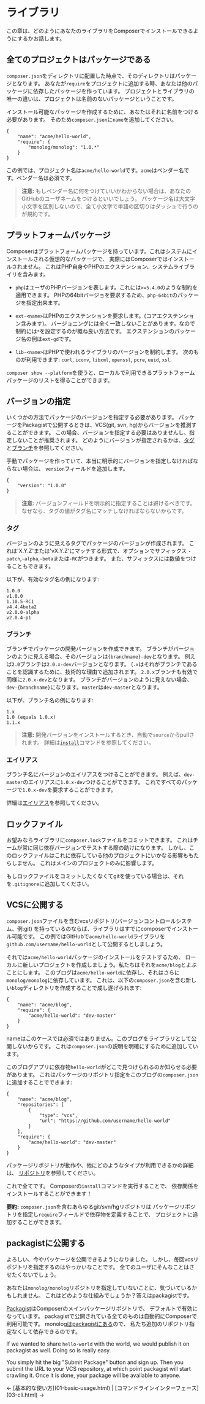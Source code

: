 # ライブラリ

この章は、どのようにあなたのライブラリをComposerでインストールできるようにするかお話します。

<!--
This chapter will tell you how to make your library installable through Composer.
-->

## 全てのプロジェクトはパッケージである

`composer.json`をディレクトリに配置した時点で、そのディレクトリはパッケージとなります。
あなたが`require`をプロジェクトに追加する時、あなたは他のパッケージに依存したパッケージを作っています。
プロジェクトとライブラリの唯一の違いは、プロジェクトは名前のないパッケージということです。

<!--
As soon as you have a `composer.json` in a directory, that directory is a
package. When you add a `require` to a project, you are making a package that
depends on other packages. The only difference between your project and
libraries is that your project is a package without a name.
-->

インストール可能なパッケージを作成するために、あなたはそれに名前をつける必要があります。
そのため`composer.json`に`name`を追加してください。

<!--
In order to make that package installable you need to give it a name. You do
this by adding a `name` to `composer.json`:
-->

    {
        "name": "acme/hello-world",
        "require": {
            "monolog/monolog": "1.0.*"
        }
    }

この例では、プロジェクト名は`acme/hello-world`です。`acme`はベンダー名です。ベンダー名は必須です。

<!--
In this case the project name is `acme/hello-world`, where `acme` is the
vendor name. Supplying a vendor name is mandatory.
-->

> **注意:** もしベンダー名に何をつけていいかわからない場合は、あなたのGitHubのユーザネームをつけるといいでしょう。
パッケージ名は大文字小文字を区別しないので、全て小文字で単語の区切りはダッシュで行うのが規約です。

<!--
> **Note:** If you don't know what to use as a vendor name, your GitHub
username is usually a good bet. While package names are case insensitive, the
convention is all lowercase and dashes for word separation.
-->

## プラットフォームパッケージ

Composerはプラットフォームパッケージを持っています。これはシステムにインストールされる仮想的なパッケージで、
実際にはComposerではインストールされません。
これはPHP自身やPHPのエクステンション、システムライブライリを含みます。

<!--
Composer has platform packages, which are virtual packages for things that are
installed on the system but are not actually installable by Composer. This
includes PHP itself, PHP extensions and some system libraries.
-->

* `php`はユーザのPHPバージョンを表します。これには`>=5.4.0`のような制約を適用できます。
    PHPの64bitバージョを要求するため、`php-64bit`のパッケージを指定出来ます。

* `ext-<name>`はPHPのエクステンションを要求します。(コアエクステンション含みます)。
  バージョニングには全く一致しないことがあります。なので制約には`*`を設定するのが概ね良い方法です。
  エクステンションのパッケージ名の例は`ext-gd`です。

* `lib-<name>`はPHPで使われるライブラリのバージョンを制約します。
  次のものが利用できます: `curl`, `iconv`, `libxml`, `openssl`,
  `pcre`, `uuid`, `xsl`.

<!--
* `php` represents the PHP version of the user, allowing you to apply
   constraints, e.g. `>=5.4.0`. To require a 64bit version of php, you can
   require the `php-64bit` package.

* `ext-<name>` allows you to require PHP extensions (includes core
  extensions). Versioning can be quite inconsistent here, so it's often
  a good idea to just set the constraint to `*`.  An example of an extension
  package name is `ext-gd`.

* `lib-<name>` allows constraints to be made on versions of libraries used by
  PHP. The following are available: `curl`, `iconv`, `libxml`, `openssl`,
  `pcre`, `uuid`, `xsl`.
-->

`composer show --platform`を使うと、ローカルで利用できるプラットフォームパッケージのリストを得ることができます。

<!--
You can use `composer show --platform` to get a list of your locally available
platform packages.
-->

## バージョンの指定

いくつかの方法でパッケージのバージョンを指定する必要があります。
パッケージをPackagistで公開するときは、VCS(git, svn, hg)からバージョンを推測することができます。
この場合、バージョンを指定する必要はありませんし、指定しないことが推奨されます。
どのようにバージョンが指定されるかは、[タグ](#tags)と[ブランチ](#branches)を参照してください。

<!--
You need to specify the package's version some way. When you publish your
package on Packagist, it is able to infer the version from the VCS (git, svn,
hg) information, so in that case you do not have to specify it, and it is
recommended not to. See [tags](#tags) and [branches](#branches) to see how
version numbers are extracted from these.
-->

手動でパッケージを作っていて、本当に明示的にバージョンを指定しなければならない場合は、
`version`フィールドを追加します。

<!--
If you are creating packages by hand and really have to specify it explicitly,
you can just add a `version` field:
-->

    {
        "version": "1.0.0"
    }

> **注意:** バージョンフィールドを明示的に指定することは避けるべきです。
> なぜなら、タグの値がタグ名にマッチしなければならないからです。

<!--
> **Note:** You should avoid specifying the version field explicitly, because
> for tags the value must match the tag name.
-->

<h3 id="tags"> タグ </h3>

バージョンのように見えるタグでパッケージのバージョンが作成されます。
これは'X.Y.Z'または'vX.Y.Z'にマッチする形式で、オプションでサフィックス
`-patch`,`-alpha`,`-beta`または`-RC`がつきます。
また、サフィックスには数値をつけることもできます。

<!--
For every tag that looks like a version, a package version of that tag will be
created. It should match 'X.Y.Z' or 'vX.Y.Z', with an optional suffix
of `-patch`, `-alpha`, `-beta` or `-RC`. The suffixes can also be followed by
a number.
-->

以下が、有効なタグ名の例になります:

<!--
Here are a few examples of valid tag names:
-->

    1.0.0
    v1.0.0
    1.10.5-RC1
    v4.4.4beta2
    v2.0.0-alpha
    v2.0.4-p1

<h3 id="branches">ブランチ</h3>

ブランチでパッケージの開発バージョンを作成できます。
ブランチがバージョンのように見える場合、そのバージョンは`{branchname}-dev`となります。
例えば`2.0`ブランチは`2.0.x-dev`バージョンとなります。
(`.x`はそれがブランチであることを認識するために、技術的な理由で追加されます。
`2.0.x`ブランチも有効で同様に`2.0.x-dev`となります。
ブランチがバージョンのように見えない場合、`dev-{branchname}`になります。`master`は`dev-master`となります。

<!--
For every branch, a package development version will be created. If the branch
name looks like a version, the version will be `{branchname}-dev`. For example
a branch `2.0` will get a version `2.0.x-dev` (the `.x` is added for technical
reasons, to make sure it is recognized as a branch, a `2.0.x` branch would also
be valid and be turned into `2.0.x-dev` as well. If the branch does not look
like a version, it will be `dev-{branchname}`. `master` results in a
`dev-master` version.
-->

以下が、ブランチ名の例になります:

<!--
Here are some examples of version branch names:
-->

    1.x
    1.0 (equals 1.0.x)
    1.1.x

> **注意:** 開発バージョンをインストールするとき、自動で`source`からpullされます。
> 詳細は[`install`](03-cli.html#install)コマンドを参照してください。

<!--
> **Note:** When you install a development version, it will be automatically
> pulled from its `source`. See the [`install`](03-cli.md#install) command
> for more details.
-->

<h3 id="aliases">エイリアス</h3>

ブランチ名にバージョンのエイリアスをつけることができます。
例えば、`dev-master`のエイリアスに`1.0.x-dev`つけることができます。
これですべてのパッケージで`1.0.x-dev`を要求することができます。

<!--
It is possible to alias branch names to versions. For example, you could alias
`dev-master` to `1.0.x-dev`, which would allow you to require `1.0.x-dev` in all
the packages.
-->

詳細は[エイリアス](articles/aliases.html)を参照してください。

<!--
See [Aliases](articles/aliases.md) for more information.
-->

<h2 id="lock-file">ロックファイル</h2>

お望みならライブラリに`composer.lock`ファイルをコミットできます。
これはチームが常に同じ依存バージョンでテストする際の助けになります。
しかし、このロックファイルはこれに依存している他のプロジェクトにいかなる影響ももたらしません。
これはメインのプロジェクトのみに影響します。

<!--
For your library you may commit the `composer.lock` file if you want to. This
can help your team to always test against the same dependency versions.
However, this lock file will not have any effect on other projects that depend
on it. It only has an effect on the main project.
-->

もしロックファイルをコミットしたくなくてgitを使っている場合は、それを`.gitignore`に追加してください。

<!--
If you do not want to commit the lock file and you are using git, add it to
the `.gitignore`.
-->

<h2 id="publishing-to-a-vcs">VCSに公開する</h2>

`composer.json`ファイルを含むvcsリポジトリ(バージョンコントロールシステム、例:git)
を持っているのならば、ライブラリはすでにcomposerでインストール可能です。
この例ではGitHubで`acme/hello-world`ライブラリを`github.com/username/hello-world`として公開するとしましょう。

<!--
Once you have a vcs repository (version control system, e.g. git) containing a
`composer.json` file, your library is already composer-installable. In this
example we will publish the `acme/hello-world` library on GitHub under
`github.com/username/hello-world`.
-->

それでは`acme/hello-world`パッケージのインストールをテストするため、
ローカルに新しいプロジェクトを作成しましょう。私たちはそれを`acme/blog`とよぶことにします。
このブログは`acme/hello-world`に依存し、それはさらに`monolog/monolog`に依存しています。
これは、以下の`composer.json`を含む新しい`blog`ディレクトリを作成することで成し遂げられます:

<!--
Now, to test installing the `acme/hello-world` package, we create a new
project locally. We will call it `acme/blog`. This blog will depend on
`acme/hello-world`, which in turn depends on `monolog/monolog`. We can
accomplish this by creating a new `blog` directory somewhere, containing a
`composer.json`:
-->

    {
        "name": "acme/blog",
        "require": {
            "acme/hello-world": "dev-master"
        }
    }

nameはこのケースでは必須ではありません。このブログをライブラリとして公開しないからです。
これは`composer.json`の説明を明確にするために追加しています。

<!--
The name is not needed in this case, since we don't want to publish the blog
as a library. It is added here to clarify which `composer.json` is being
described.
-->

このブログアプリに依存物`hello-world`がどこで見つけられるのか知らせる必要があります。
これはパッケージのリポジトリ指定をこのブログの`composer.json`に追加することでできます:

<!--
Now we need to tell the blog app where to find the `hello-world` dependency.
We do this by adding a package repository specification to the blog's
`composer.json`:
-->

    {
        "name": "acme/blog",
        "repositories": [
            {
                "type": "vcs",
                "url": "https://github.com/username/hello-world"
            }
        ],
        "require": {
            "acme/hello-world": "dev-master"
        }
    }

パッケージリポジトリが動作や、他にどのようなタイプが利用できるかの詳細は、
[リポジトリ](05-repositories.html)を参照してください。

<!--
For more details on how package repositories work and what other types are
available, see [Repositories](05-repositories.md).
-->

これで全てです。
Composerの`install`コマンドを実行することで、
依存関係をインストールすることができます！

<!--
That's all. You can now install the dependencies by running Composer's
`install` command!
-->

**要約:** `composer.json`を含むあらゆるgit/svn/hgリポジトリは
パッケージリポジトリを指定し`require`フィールドで依存物を定義することで、
プロジェクトに追加することができます。

<!--
**Recap:** Any git/svn/hg repository containing a `composer.json` can be added
to your project by specifying the package repository and declaring the
dependency in the `require` field.
-->

<h2 id="publishing-to-packagist">packagistに公開する</h2>

よろしい、今やパッケージを公開できるようになりました。
しかし、毎回vcsリポジトリを指定するのはやっかいなことです。
全てのユーザにそんなことはさせたくないでしょう。

<!--
Alright, so now you can publish packages. But specifying the vcs repository
every time is cumbersome. You don't want to force all your users to do that.
-->

あなたは`monolog/monolog`リポジトリを指定していないことに、気づいているかもしれません。
これはどのような仕組みでしょうか？答えはpackagistです。

<!--
The other thing that you may have noticed is that we did not specify a package
repository for `monolog/monolog`. How did that work? The answer is packagist.
-->

[Packagist](https://packagist.org/)はComposerのメインパッケージリポジトリで、
デフォルトで有効になっています。
packagistで公開されている全てのものは自動的にComposerで利用可能です。
monolog[はpackagistにある](https://packagist.org/packages/monolog/monolog)ので、
私たち追加のリポジトリ指定なくして依存できるのです。

<!--
[Packagist](https://packagist.org/) is the main package repository for
Composer, and it is enabled by default. Anything that is published on
packagist is available automatically through Composer. Since monolog
[is on packagist](https://packagist.org/packages/monolog/monolog), we can depend
on it without having to specify any additional repositories.
-->

If we wanted to share `hello-world` with the world, we would publish it on
packagist as well. Doing so is really easy.

You simply hit the big "Submit Package" button and sign up. Then you submit
the URL to your VCS repository, at which point packagist will start crawling
it. Once it is done, your package will be available to anyone.

<p class="prev-next">
  &larr; [基本的な使い方](01-basic-usage.html) |  [コマンドラインインターフェース](03-cli.html) &rarr;
</p>

<!--
&larr; [Basic usage](01-basic-usage.md) |  [Command-line interface](03-cli.md) &rarr;
-->
